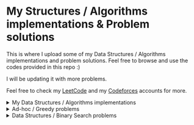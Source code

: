 # My Structures / Algorithms implementations & Problem solutions

This is where I upload some of my Data Structures / Algorithms implementations and problem solutions.
Feel free to browse and use the codes provided in this repo :)

I will be updating it with more problems.

Feel free to check my [LeetCode](https://leetcode.com/mrmosa02/) and my [Codeforces](https://codeforces.com/profile/mosalah_02) accounts for more.

<details>
  <summary>My Data Structures / Algorithms implementations</summary>
  
  -  [Matrix Chain Multiplication](problems_solutions/codeforces_767A.cpp) : Get the minimum number of operations to multiply a list of 2D matrices given their dimensions. (Dynamic programming)

</details>
<details>
  <summary>Ad-hoc / Greedy problems</summary>

  -   [CodeForces 767A - SnackTower](https://codeforces.com/contest/767/problem/A) | [Solution (cpp)](DSA_implementations/matrixChainMultiplication.cpp)
  
  -   [CodeForces 1690B - Array Decrements](https://codeforces.com/problemset/problem/1690/B) | [Solution (cpp)](problems_solutions/codeforces_1690B.cpp)
  -   [CodeForces 978C - Letters](https://codeforces.com/contest/978/problem/C) | [Solution (cpp)](problems_solutions/codeforces_978C.cpp)
  -   [CodeForces 1690C - Restoring the Duration of Tasks](https://codeforces.com/contest/1690/problem/C) | [Solution (cpp)](problems_solutions/codeforces_1690C.cpp)
  -   [CodeForces 1690D - Bracket Coloring](https://codeforces.com/contest/1690/problem/D) | [Solution (cpp)](problems_solutions/codeforces_1690D.cpp)
  -   [CodeForces 1690E - Price Maximization](https://codeforces.com/contest/1690/problem/E) | [Solution (cpp)](problems_solutions/codeforces_1690E.cpp)
  -   [CodeForces 978E - Bus Video System](https://codeforces.com/contest/978/problem/E) | [Solution (cpp)](problems_solutions/codeforces_978E.cpp)
  -   [CodeForces 1829G - Hits Different](https://codeforces.com/contest/1829/problem/G) | [Solution (cpp)](problems_solutions/codeforces_1829G.cpp)
  -   [CodeForces 978G - Petya's Exams](https://codeforces.com/contest/978/problem/G) | [Solution (cpp)](problems_solutions/codeforces_978G.cpp)

</details>

<details>
  <summary>Data Structures / Binary Search problems</summary>
  
  - [Codeforces 978F - Mentors](https://codeforces.com/contest/978/problem/F) | [Solution (cpp)](problems_solutions/codeforces_978F.cpp)

</details>
